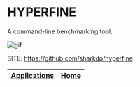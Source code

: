 # HYPERFINE

 A command-line benchmarking tool.
 
 ![gif](https://camo.githubusercontent.com/ed09194016a09ea928cb15891075ec0babc0033e785dfbdb14803913a7fb478b/68747470733a2f2f692e696d6775722e636f6d2f7a31394f5978452e676966)

 SITE: https://github.com/sharkdp/hyperfine

 | [Applications](https://portable-linux-apps.github.io/apps.html) | [Home](https://portable-linux-apps.github.io)
 | --- | --- |
